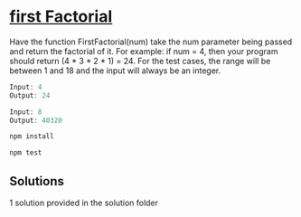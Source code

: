 # [first Factorial](https://coderbyte.com/editor/First%20Factorial:JavaScript)

Have the function FirstFactorial(num) take the num parameter being passed and return the factorial of it. For example: if num = 4, then your program should return (4 * 3 * 2 * 1) = 24. For the test cases, the range will be between 1 and 18 and the input will always be an integer.

```javascript
Input: 4
Output: 24
```

```javascript
Input: 8
Output: 40320
```

```javascript
npm install

npm test
```

## Solutions
1 solution provided in the solution folder